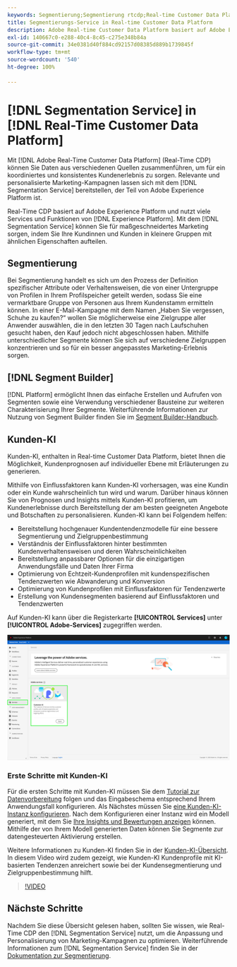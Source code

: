 ```yaml
---
keywords: Segmentierung;Segmentierung rtcdp;Real-time Customer Data Platform-Segmentierung
title: Segmentierungs-Service in Real-time Customer Data Platform
description: Adobe Real-time Customer Data Platform basiert auf Adobe Experience Platform und nutzt viele Services und Funktionen von Experience Platform. Mit dem Segmentierungs-Service können Sie für ein maßgeschneidertes Marketing sorgen, indem Sie Ihre Kundinnen und Kunden in kleinere Gruppen mit ähnlichen Eigenschaften aufteilen.
exl-id: 140667c0-e288-40c4-8c45-c275e348b84a
source-git-commit: 34e0381d40f884cd92157d08385d889b1739845f
workflow-type: tm+mt
source-wordcount: '540'
ht-degree: 100%

---
```


# [!DNL Segmentation Service] in [!DNL Real-Time Customer Data Platform]

Mit [!DNL Adobe Real-Time Customer Data Platform] (Real-Time CDP) können Sie Daten aus verschiedenen Quellen zusammenführen, um für ein koordiniertes und konsistentes Kundenerlebnis zu sorgen. Relevante und personalisierte Marketing-Kampagnen lassen sich mit dem [!DNL Segmentation Service] bereitstellen, der Teil von Adobe Experience Platform ist.

Real-Time CDP basiert auf Adobe Experience Platform und nutzt viele Services und Funktionen von [!DNL Experience Platform]. Mit dem [!DNL Segmentation Service] können Sie für maßgeschneidertes Marketing sorgen, indem Sie Ihre Kundinnen und Kunden in kleinere Gruppen mit ähnlichen Eigenschaften aufteilen.

## Segmentierung

Bei Segmentierung handelt es sich um den Prozess der Definition spezifischer Attribute oder Verhaltensweisen, die von einer Untergruppe von Profilen in Ihrem Profilspeicher geteilt werden, sodass Sie eine vermarktbare Gruppe von Personen aus Ihrem Kundenstamm ermitteln können. In einer E-Mail-Kampagne mit dem Namen „Haben Sie vergessen, Schuhe zu kaufen?“ wollen Sie möglicherweise eine Zielgruppe aller Anwender auswählen, die in den letzten 30 Tagen nach Laufschuhen gesucht haben, den Kauf jedoch nicht abgeschlossen haben. Mithilfe unterschiedlicher Segmente können Sie sich auf verschiedene Zielgruppen konzentrieren und so für ein besser angepasstes Marketing-Erlebnis sorgen.

## [!DNL Segment Builder]

[!DNL Platform] ermöglicht Ihnen das einfache Erstellen und Aufrufen von Segmenten sowie eine Verwendung verschiedener Bausteine zur weiteren Charakterisierung Ihrer Segmente. Weiterführende Informationen zur Nutzung von Segment Builder finden Sie im [Segment Builder-Handbuch](./segment-builder-guide.md).

## Kunden-KI

Kunden-KI, enthalten in Real-time Customer Data Platform, bietet Ihnen die Möglichkeit, Kundenprognosen auf individueller Ebene mit Erläuterungen zu generieren.

Mithilfe von Einflussfaktoren kann Kunden-KI vorhersagen, was eine Kundin oder ein Kunde wahrscheinlich tun wird und warum. Darüber hinaus können Sie von Prognosen und Insights mittels Kunden-KI profitieren, um Kundenerlebnisse durch Bereitstellung der am besten geeigneten Angebote und Botschaften zu personalisieren. Kunden-KI kann bei Folgendem helfen:

* Bereitstellung hochgenauer Kundentendenzmodelle für eine bessere Segmentierung und Zielgruppenbestimmung
* Verständnis der Einflussfaktoren hinter bestimmten Kundenverhaltensweisen und deren Wahrscheinlichkeiten 
* Bereitstellung anpassbarer Optionen für die einzigartigen Anwendungsfälle und Daten Ihrer Firma
* Optimierung von Echtzeit-Kundenprofilen mit kundenspezifischen Tendenzwerten wie Abwanderung und Konversion
* Optimierung von Kundenprofilen mit Einflussfaktoren für Tendenzwerte
* Erstellung von Kundensegmenten basierend auf Einflussfaktoren und Tendenzwerten

Auf Kunden-KI kann über die Registerkarte **[!UICONTROL Services]** unter **[!UICONTROL Adobe-Services]** zugegriffen werden.

![Kunden-KI-Position](../assets/overview/rtcdp-customer-ai.png)

### Erste Schritte mit Kunden-KI

Für die ersten Schritte mit Kunden-KI müssen Sie dem [Tutorial zur Datenvorbereitung](../../intelligent-services/data-preparation.md) folgen und das Eingabeschema entsprechend Ihrem Anwendungsfall konfigurieren. Als Nächstes müssen Sie [eine Kunden-KI-Instanz konfigurieren](../../intelligent-services/customer-ai/user-guide/configure.md). Nach dem Konfigurieren einer Instanz wird ein Modell generiert, mit dem Sie [Ihre Insights und Bewertungen anzeigen](../../intelligent-services/customer-ai/user-guide/discover-insights.md) können. Mithilfe der von Ihrem Modell generierten Daten können Sie Segmente zur datengesteuerten Aktivierung erstellen.

Weitere Informationen zu Kunden-KI finden Sie in der [Kunden-KI-Übersicht](../../intelligent-services/customer-ai/overview.md). In diesem Video wird zudem gezeigt, wie Kunden-KI Kundenprofile mit KI-basierten Tendenzen anreichert sowie bei der Kundensegmentierung und Zielgruppenbestimmung hilft.

>[!VIDEO](https://video.tv.adobe.com/v/40374/?quality=12&learn=on)


## Nächste Schritte

Nachdem Sie diese Übersicht gelesen haben, sollten Sie wissen, wie Real-Time CDP den [!DNL Segmentation Service] nutzt, um die Anpassung und Personalisierung von Marketing-Kampagnen zu optimieren. Weiterführende Informationen zum [!DNL Segmentation Service] finden Sie in der [Dokumentation zur Segmentierung](../../segmentation/home.md).
